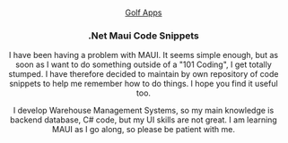 <!-- Improved compatibility of back to top link: See: https://github.com/mlethere/MauiCodeSnippets -->
<a id="readme-top"></a>
<!--
*** Go create something AMAZING! :D
-->


<!-- PROJECT LOGO -->
<br />
<div align="center">
  <a href="https://golfscorecards.app/">
    Golf Apps
  </a>

<h3 align="center">.Net Maui Code Snippets</h3>

  <p align="center">
    I have been having a problem with MAUI. It seems simple enough, but as soon as I want to do something outside of a "101 Coding", I get totally stumped.
    I have therefore decided to maintain by own repository of code snippets to help me remember how to do things. I hope you find it useful too.
    
  </p>
<p align="center">
I develop Warehouse Management Systems, so my main knowledge is backend database, C# code, but my UI skills are not great. I am learning MAUI as I go along, so please be patient with me.
</p>
</div>



